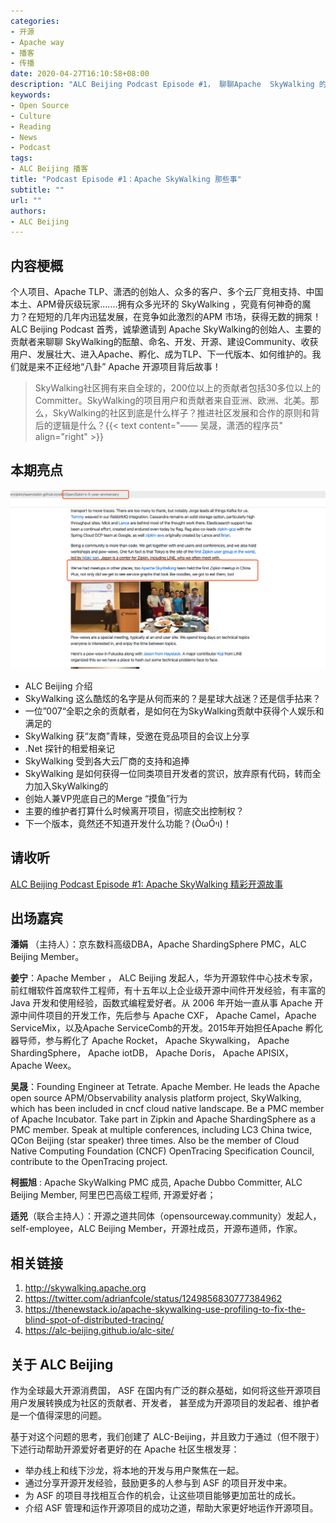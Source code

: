 ```yaml
---
categories:
- 开源
- Apache way
- 播客
- 传播
date: 2020-04-27T16:10:58+08:00
description: "ALC Beijing Podcast Episode #1， 聊聊Apache  SkyWalking 的故事！是幸运还是坚持？是技术实力过硬？还是人缘杠杆？Apache TLP 是如何炼成的？这些你都需要了解一下。"
keywords:
- Open Source
- Culture
- Reading
- News
- Podcast
tags:
- ALC Beijing 播客
title: "Podcast Episode #1：Apache SkyWalking 那些事"
subtitle: ""
url: ""
authors:
- ALC Beijing
---
```


## 内容梗概

个人项目、Apache TLP、潇洒的创始人、众多的客户、多个云厂竞相支持、中国本土、APM骨灰级玩家.......拥有众多光环的 SkyWalking ，究竟有何神奇的魔力？在短短的几年内迅猛发展，在竞争如此激烈的APM 市场，获得无数的拥泵！ ALC Beijing Podcast 首秀，诚挚邀请到 Apache SkyWalking的创始人、主要的贡献者来聊聊 SkyWalking的酝酿、命名、开发、开源、建设Community、收获用户、发展壮大、进入Apache、孵化、成为TLP、下一代版本、如何维护的。我们就是来不正经地“八卦” Apache 开源项目背后故事！

>  SkyWalking社区拥有来自全球的，200位以上的贡献者包括30多位以上的 Committer。SkyWalking的项目用户和贡献者来自亚洲、欧洲、北美。那么，SkyWalking的社区到底是什么样子？推进社区发展和合作的原则和背后的逻辑是什么？
> ​{{< text content="—— 吴晟，潇洒的程序员" align="right" >}}


## 本期亮点

![](../../images/Podcast/openzipkin-and-skywalking.png)

* ALC Beijing 介绍
* SkyWalking 这么酷炫的名字是从何而来的？是星球大战迷？还是信手拈来？
* 一位”007“全职之余的贡献者，是如何在为SkyWalking贡献中获得个人娱乐和满足的
* SkyWalking 获“友商”青睐，受邀在竞品项目的会议上分享
* .Net 探针的相爱相亲记
* SkyWalking 受到各大云厂商的支持和追捧
* SkyWalking 是如何获得一位同类项目开发者的赏识，放弃原有代码，转而全力加入SkyWalking的
* 创始人兼VP兜底自己的Merge “摸鱼”行为
* 主要的维护者打算什么时候离开项目，彻底交出控制权？
* 下一个版本，竟然还不知道开发什么功能？(ÒωÓױ)！

## 请收听

[ALC Beijing Podcast Episode #1: Apache SkyWalking 精彩开源故事](https://www.ximalaya.com/keji/37853515/294907345)

## 出场嘉宾

**潘娟** （主持人）：京东数科高级DBA，Apache ShardingSphere PMC，ALC Beijing Member。

**姜宁**：Apache Member ， ALC Beijing 发起人，华为开源软件中心技术专家，前红帽软件首席软件工程师，有十五年以上企业级开源中间件开发经验，有丰富的 Java 开发和使用经验，函数式编程爱好者。从 2006 年开始一直从事 Apache 开源中间件项目的开发工作，先后参与 Apache CXF， Apache Camel，Apache ServiceMix，以及Apache ServiceComb的开发。2015年开始担任Apache 孵化器导师，参与孵化了 Apache Rocket， Apache Skywalking， Apache ShardingSphere， Apache iotDB， Apache Doris， Apache APISIX， Apache Weex。

**吴晟**：Founding Engineer at Tetrate. Apache Member. He leads the Apache open source APM/Observability analysis platform project, SkyWalking, which has been included in cncf cloud native landscape. Be a PMC member of Apache Incubator. Take part in Zipkin and Apache ShardingSphere as a PMC member. Speak at multiple conferences, including LC3 China twice, QCon Beijing (star speaker) three times. Also be the member of Cloud Native Computing Foundation (CNCF) OpenTracing Specification Council, contribute to the OpenTracing project.

**柯振旭** : Apache SkyWalking PMC 成员, Apache Dubbo Committer, ALC Beijing Member, 阿里巴巴高级工程师, 开源爱好者；

**适兕**（联合主持人）：开源之道共同体（opensourceway.community）发起人，self-employee，ALC Beijing Member，开源社成员，开源布道师，作家。

## 相关链接

1. http://skywalking.apache.org
2. https://twitter.com/adrianfcole/status/1249856830777384962
3. https://thenewstack.io/apache-skywalking-use-profiling-to-fix-the-blind-spot-of-distributed-tracing/
4. https://alc-beijing.github.io/alc-site/

## 关于 ALC Beijing

作为全球最大开源消费国， ASF 在国内有广泛的群众基础，如何将这些开源项目用户发展转换成为社区的贡献者、开发者， 甚至成为开源项目的发起者、维护者是一个值得深思的问题。

基于对这个问题的思考，我们创建了 ALC-Beijing，并且致力于通过（但不限于）下述行动帮助开源爱好者更好的在 Apache 社区生根发芽：

- 举办线上和线下沙龙，将本地的开发与用户聚焦在一起。
- 通过分享开源开发经验，鼓励更多的人参与到 ASF 的项目开发中来。
- 为 ASF 的项目寻找相互合作的机会，让这些项目能够更加茁壮的成长。
- 介绍 ASF 管理和运作开源项目的成功之道，帮助大家更好地运作开源项目。
